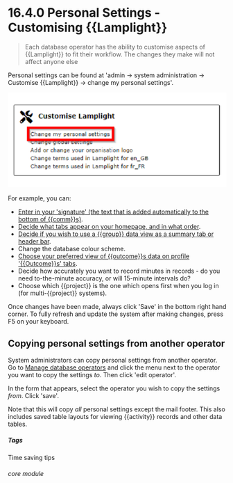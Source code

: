 # 16.4.0  <i class="fas fa-tools"></i> Personal Settings - Customising {{Lamplight}}

> Each database operator has the ability to customise aspects of {{Lamplight}} to fit their workflow. The changes they make will not affect anyone else


Personal settings can be found at 'admin -> system administration -> Customise {{Lamplight}} -> change my personal
settings'.

![Personal Settings in System Admin](16.4.0a.png)

For example, you can:

- [Enter in your 'signature' (the text that is added automatically to the bottom of {{comm}}s)](/help/index/p/16.4.4).
- [Decide what tabs appear on your homepage, and in what order](/help/index/p/16.4.1).
- [Decide if you wish to use a {{group}} data view as a summary tab or header bar](/help/index/p/16.4.2).
- Change the database colour scheme.
- [Choose your preferred view of {{outcome}}s data on profile '{{Outcome}}s' tabs](/help/index/p/16.4.1).
- Decide how accurately you want to record minutes in records - do you need to-the-minute accuracy, or will 15-minute
  intervals do?
- Choose which {{project}} is the one which opens first when you log in (for multi-{{project}} systems).

Once changes have been made, always click 'Save' in the bottom right hand corner. To fully refresh and update the system
after making changes, press F5 on your keyboard.

## Copying personal settings from another operator

System administrators can copy personal settings from another operator.  Go to [Manage database operators](/help/index/16.5.0)
and click the menu next to the operator you want to copy the settings *to*.  Then click 'edit operator'.

In the form that appears, select the operator you wish to copy the settings *from*.  Click 'save'.

Note that this will copy *all* personal settings except the mail footer.  This also includes saved table layouts
for viewing {{activity}} records and other data tables.

##### Tags

Time saving tips

###### core module

